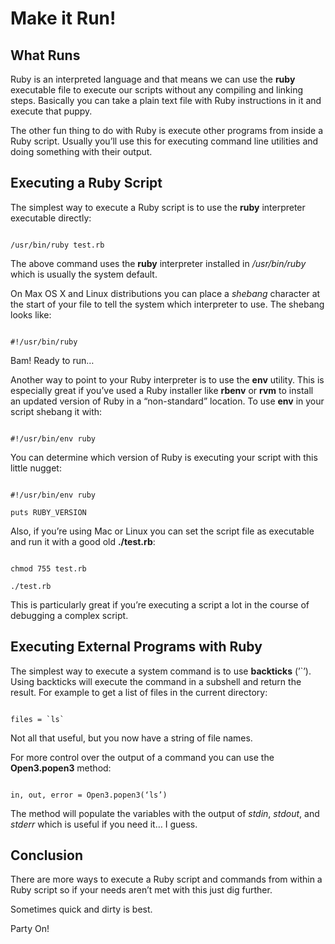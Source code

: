 # Make it Run!

## What Runs

Ruby is an interpreted language and that means we can use the **ruby** executable file to execute our scripts without any compiling and linking steps.  Basically you can take a plain text file with Ruby instructions in it and execute that puppy.

The other fun thing to do with Ruby is execute other programs from inside a Ruby script.  Usually you’ll use this for executing command line utilities and doing something with their output.  

## Executing a Ruby Script

The simplest way to execute a Ruby script is to use the **ruby** interpreter executable directly:

```

/usr/bin/ruby test.rb

```

The above command uses the **ruby** interpreter installed in */usr/bin/ruby* which is usually the system default.  

On Max OS X and Linux distributions you can place a *shebang* character at the start of your file to tell the system which interpreter to use.  The shebang looks like:

```

#!/usr/bin/ruby

```

Bam! Ready to run…

Another way to point to your Ruby interpreter is to use the **env** utility. This is especially great if you’ve used a Ruby installer like **rbenv** or **rvm** to install an updated version of Ruby in a “non-standard” location.  To use **env** in your script shebang it with:

```

#!/usr/bin/env ruby

```

You can determine which version of Ruby is executing your script with this little nugget:

```

#!/usr/bin/env ruby

puts RUBY_VERSION

```

Also, if you’re using Mac or Linux you can set the script file as executable and run it with a good old **./test.rb**:

```

chmod 755 test.rb

./test.rb

```

This is particularly great if you’re executing a script a lot in the course of debugging a complex script.

## Executing External Programs with Ruby

The simplest way to execute a system command is to use **backticks** (’`’).  Using backticks will execute the command in a  subshell and return the result.  For example to get a list of files in the current directory:

```

files = `ls`

```

Not all that useful, but you now have a string of file names.

For more control over the output of a command you can use the **Open3.popen3** method:

```

in, out, error = Open3.popen3(‘ls’)

```

The method will populate the variables with the output of *stdin*, *stdout*, and *stderr* which is useful if you need it… I guess.

## Conclusion

There are more ways to execute a Ruby script and commands from within a Ruby script so if your needs aren’t met with this just dig further.

Sometimes quick and dirty is best.

Party On!